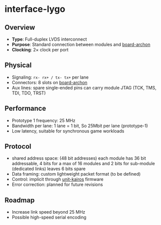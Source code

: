# interface-lygo

## Overview

- **Type**: Full-duplex LVDS interconnect
- **Purpose**: Standard connection between modules and [board-archon](../../boards/archon/archon.md)
- **Clocking**: 2× clock per port

## Physical

- Signaling: `rx- rx+ / tx- tx+` per lane
- Connectors: 8 slots on [board-archon](../../boards/archon/archon.md)
- Aux lines: spare single-ended pins can carry module JTAG (TCK, TMS, TDI, TDO, TRST)

## Performance

- Prototype 1 frequency: 25 MHz
- Bandwidth per lane: 1 lane = 1 bit, So 25Mbit per lane (prototype-1)
- Low latency, suitable for synchronous game workloads

## Protocol

- shared address space: (48 bit addresses) each module has 36 bit addressable, 4 bits for a max of 16 modules and 2 bits for sub-module (dedicated links) leaves 6 bits spare
- Data framing: custom lightweight packet format (to be defined)
- Control: implicit through [unit-kairos](../../units/kairos/kairos.md) firmware
- Error correction: planned for future revisions

## Roadmap

- Increase link speed beyond 25 MHz
- Possible high-speed serial encoding
